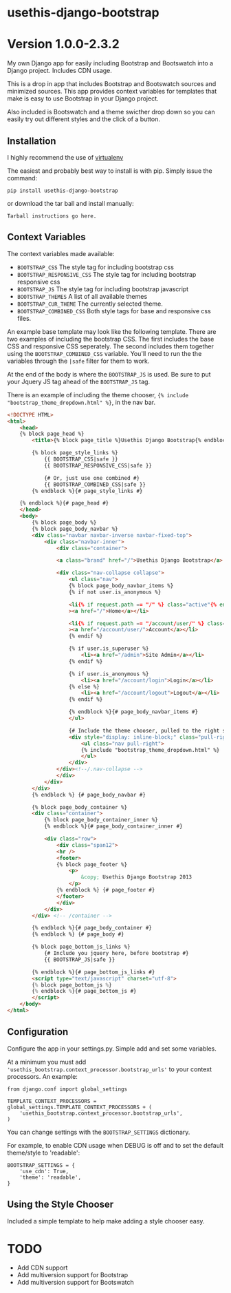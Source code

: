 usethis-django-bootstrap
========================

# Version 1.0.0-2.3.2

My own Django app for easily including Bootstrap and Bootswatch into a Django project. Includes CDN usage.

This is a drop in app that includes Bootstrap and Bootswatch sources and
minimized sources. This app provides context variables for templates that make
is easy to use Bootstrap in your Django project. 


Also included is Bootswatch and a theme swicther drop down so you can easily try out
different styles and the click of a button.

## Installation

I highly recommend the use of [virtualenv](https://pypi.python.org/pypi/virtualenv)

The easiest and probably best way to install is with pip. Simply issue the
command:

    pip install usethis-django-bootstrap

or download the tar ball and install manually:

    Tarball instructions go here.

## Context Variables

The context variables made available:

* `BOOTSTRAP_CSS` The style tag for including bootstrap css
* `BOOTSTRAP_RESPONSIVE_CSS` The style tag for including bootstrap responsive css
* `BOOTSTRAP_JS` The style tag for including bootstrap javascript
* `BOOTSTRAP_THEMES` A list of all available themes
* `BOOTSTRAP_CUR_THEME` The currently selected theme.
* `BOOTSTRAP_COMBINED_CSS` Both style tags for base and responsive css files.

An example base template may look like the following template. There are two
examples of including the bootstrap CSS. The first includes the base CSS and
responsive CSS seperately. The second includes them together using the
`BOOTSTRAP_COMBINED_CSS` variable. You'll need to run the the variables through
the `|safe` filter for them to work.

At the end of the body is where the `BOOTSTRAP_JS` is used. Be sure to put your
Jquery JS tag ahead of the `BOOTSTRAP_JS` tag.

There is an example of including the theme chooser, `{% include
"bootstrap_theme_dropdown.html" %}`, in the nav bar.


```html
<!DOCTYPE HTML>
<html>
    <head>
    {% block page_head %}
        <title>{% block page_title %}Usethis Django Bootstrap{% endblock %}</title>

        {% block page_style_links %}
            {{ BOOTSTRAP_CSS|safe }}
            {{ BOOTSTRAP_RESPONSIVE_CSS|safe }}

            {# Or, just use one combined #}
            {{ BOOTSTRAP_COMBINED_CSS|safe }}
        {% endblock %}{# page_style_links #}

    {% endblock %}{# page_head #}
    </head>
    <body>
        {% block page_body %}
        {% block page_body_navbar %}
        <div class="navbar navbar-inverse navbar-fixed-top">
            <div class="navbar-inner">
                <div class="container">

                <a class="brand" href="/">Usethis Django Bootstrap</a>

                <div class="nav-collapse collapse">
                    <ul class="nav">
                    {% block page_body_navbar_items %}
                    {% if not user.is_anonymous %}

                    <li{% if request.path == "/" %} class="active"{% endif %}
                    ><a href="/">Home</a></li>

                    <li{% if request.path == "/account/user/" %} class="active"{% endif %}
                    ><a href="/account/user/">Account</a></li>
                    {% endif %}

                    {% if user.is_superuser %}
                        <li><a href="/admin">Site Admin</a></li>
                    {% endif %}

                    {% if user.is_anonymous %}
                        <li><a href="/account/login">Login</a></li>
                    {% else %}
                        <li><a href="/account/logout">Logout</a></li>
                    {% endif %}

                    {% endblock %}{# page_body_navbar_items #}
                    </ul>

                    {# Include the theme chooser, pulled to the right side of the nav bar #}
                    <div style="display: inline-block;" class="pull-right">
                        <ul class="nav pull-right">
                        {% include "bootstrap_theme_dropdown.html" %}
                        </ul>
                    </div>
                </div><!--/.nav-collapse -->
                </div>
            </div>
        </div>
        {% endblock %} {# page_body_navbar #}

        {% block page_body_container %}
        <div class="container">
            {% block page_body_container_inner %}
            {% endblock %}{# page_body_container_inner #}

            <div class="row">
                <div class="span12">
                <hr />
                <footer>
                {% block page_footer %}
                    <p>
                        &copy; Usethis Django Bootstrap 2013
                    </p>
                {% endblock %} {# page_footer #}
                </footer>
                </div>
            </div>
        </div> <!-- /container -->

        {% endblock %}{# page_body_container #}
        {% endblock %} {# page_body #}

        {% block page_bottom_js_links %}
            {# Include you jquery here, before bootstrap #}
            {{ BOOTSTRAP_JS|safe }}

        {% endblock %}{# page_bottom_js_links #}
        <script type="text/javascript" charset="utf-8">
        {% block page_bottom_js %}
        {% endblock %}{# page_bottom_js #}
        </script>
    </body>
</html>
```



## Configuration

Configure the app in your settings.py. Simple add and set some variables.

At a minimum you must add `'usethis_bootstrap.context_processor.bootstrap_urls'`
to your context processors. An example:

    from django.conf import global_settings

    TEMPLATE_CONTEXT_PROCESSORS = global_settings.TEMPLATE_CONTEXT_PROCESSORS + (
        'usethis_bootstrap.context_processor.bootstrap_urls',
    )


You can change settings with the `BOOTSTRAP_SETTINGS` dictionary.

For example, to enable CDN usage when DEBUG is off and to set the default
theme/style to 'readable':

    BOOTSTRAP_SETTINGS = {
        'use_cdn': True,
        'theme': 'readable',
    }


## Using the Style Chooser

Included a simple template to help make adding a style chooser easy.

# TODO

* Add CDN support
* Add multiversion support for Bootstrap
* Add multiversion support for Bootswatch
